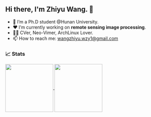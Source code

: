 ## Hi there, I'm Zhiyu Wang. 👋

- 🌱 I’m a Ph.D student @Hunan University.
- ❤️ I’m currently working on **remote sensing image processing**.
- 🧑‍💻 CVer, Neo-Vimer, ArchLinux Lover.
- 📫 How to reach me: wangzhiyu.wzy1@gmail.com

### 📈 Stats

<a href="https://github.com/wangzhiyu918">
    <img align="center" height="150px" src="https://github-readme-stats.vercel.app/api?username=wangzhiyu918&theme=onedark&show_icons=true" />
</a>

<a href="https://github.com/anuraghazra/github-readme-stats">
  <img align="center" height="150px" src="http://github-readme-streak-stats.herokuapp.com?user=wangzhiyu918&theme=onedark&date_format=M%20j%5B%2C%20Y%5D&ring=B26E42" />
</a>


<!--
wangzhiyu918/wangzhiyu918 is a ✨ special ✨ repository because its `README.md` (this file) appears on your GitHub profile.
You can click the Preview link to take a look at your changes.
-->
